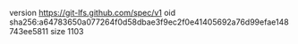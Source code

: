 version https://git-lfs.github.com/spec/v1
oid sha256:a64783650a077264f0d58dbae3f9ec2f0e41405692a76d99efae148743ee5811
size 1103
